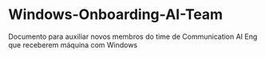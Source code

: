 # Windows-Onboarding-AI-Team
Documento para auxiliar novos membros do time de Communication AI Eng que receberem máquina com Windows
